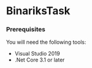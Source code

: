 # BinariksTask

### Prerequisites

You will need the following tools:

- Visual Studio 2019
- .Net Core 3.1 or later

